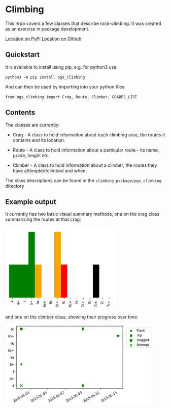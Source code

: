 # Climbing
This repo covers a few classes that describe rock-climbing.  It was created as an exercise in package development.

[Location on PyPi](https://pypi.org/project/pgs-climbing/)
[Location on Github](https://github.com/paul-stubley/Climbing)

## Quickstart
It is available to install using pip, e.g. for python3 use:

`python3 -m pip install pgs_climbing`

And can then be used by importing into your python files:

`from pgs_climbing import Crag, Route, Climber, GRADES_LIST`

## Contents
The classes are currently:

- Crag - A class to hold information about each climbing area, the routes it contains and its location.
- Route - A class to hold information about a particular route - its name, grade, height etc.

- Climber - A class to hold information about a climber, the routes they have attempted/climbed and when.

The class descriptions can be found in the `climbing_package/pgs_climbing` directory

## Example output

It currently has two basic visual summary methods, one on the crag class summarising the routes at that crag:

![Crag_summary](crag_summary.png)

and one on the climber class, showing their progress over time: 

![Climber_progress](climber_progress.png)


